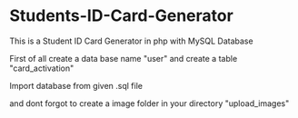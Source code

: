 # Students-ID-Card-Generator
This is a Student ID Card Generator in php with MySQL Database

First of all create a data base name "user"
and create a table "card_activation"

Import database from given .sql file

and dont forgot to create a image folder in your directory "upload_images"
